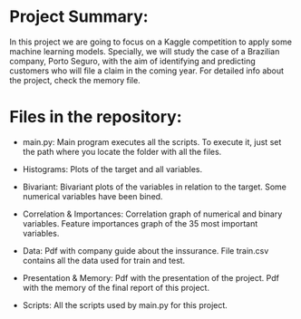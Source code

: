 # Project Summary:

In this project we are going to focus on a Kaggle competition to apply some machine learning models.
Specially, we will study the case of a Brazilian company, Porto Seguro, with the aim of identifying and predicting customers who will file a claim in the coming year. 
For detailed info about the project, check the memory file. 

# Files in the repository:

- main.py: Main program executes all the scripts.
To execute it, just set the path where you locate the folder with all the files.

- Histograms: Plots of the target and all variables.

- Bivariant: Bivariant plots of the variables in relation to the target. 
Some numerical variables have been bined.

- Correlation & Importances: Correlation graph of numerical and binary variables.
Feature importances graph of the 35 most important variables.

- Data: Pdf with company guide about the inssurance.
File train.csv contains all the data used for train and test.

- Presentation & Memory: Pdf with the presentation of the project.
Pdf with the memory of the final report of this project.

- Scripts: All the scripts used by main.py for this project.

